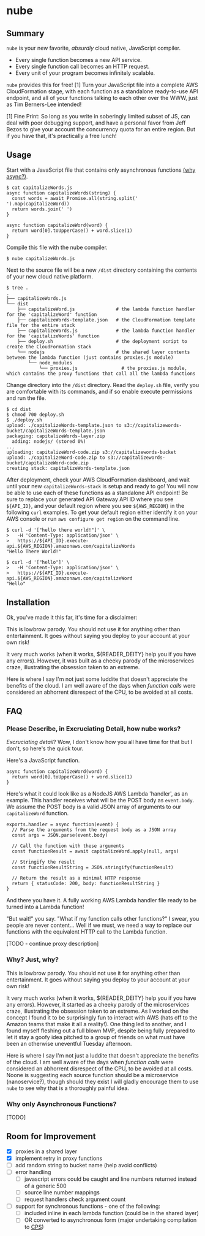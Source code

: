 # nube

## Summary

`nube` is your new favorite, _absurdly_ cloud native, JavaScript compiler.

- Every single function becomes a new API service.
- Every single function call becomes an HTTP request.
- Every unit of your program becomes infinitely scalable.

`nube` provides this for free! [1] Turn your JavaScript file into a complete AWS CloudFormation stage, with each function as a standalone ready-to-use API endpoint, and all of your functions talking to each other over the WWW, just as Tim Berners-Lee intended!

[1] Fine Print: So long as you write in soberingly limited subset of JS, can deal with poor debugging support, and 
have a personal favor from Jeff Bezos to give your account the concurrency quota for an entire region. But if you have that,
it's practically a free lunch!

## Usage

Start with a JavaScript file that contains only asynchronous functions [(why async?)](https://github.com/ianmelendez95/nube/edit/master/README.md#why-only-asynchronous-functions).

    $ cat capitalizeWords.js
    async function capitalizeWords(string) {
      const words = await Promise.all(string.split(' ').map(capitalizeWord))
      return words.join(' ')
    }

    async function capitalizeWord(word) {
      return word[0].toUpperCase() + word.slice(1)
    }
    
Compile this file with the nube compiler.

    $ nube capitalizeWords.js

Next to the source file will be a new `/dist` directory containing the contents of your new cloud native platform.

    $ tree .
    .
    ├── capitalizeWords.js
    └── dist
        ├── capitalizeWord.js               # the lambda function handler for the 'capitalizeWord' function
        ├── capitalizeWords-template.json   # the CloudFormation template file for the entire stack
        ├── capitalizeWords.js              # the lambda function handler for the 'capitalizeWords' function
        ├── deploy.sh                       # the deployment script to create the CloudFormation stack
        └── nodejs                          # the shared layer contents between the lambda function (just contains proxies.js module)
            └── node_modules
                └── proxies.js                # the proxies.js module, which contains the proxy functions that call all the lambda functions
                
Change directory into the `/dist` directory. Read the `deploy.sh` file, verify you are comfortable with its commands, and if so enable execute permissions and run the file.

    $ cd dist
    $ chmod 700 deploy.sh
    $ ./deploy.sh 
    upload: ./capitalizeWords-template.json to s3://capitalizewords-bucket/capitalizeWords-template.json
    packaging: capitalizeWords-layer.zip
      adding: nodejs/ (stored 0%)
    ...
    uploading: capitalizeWord-code.zip s3://capitalizewords-bucket
    upload: ./capitalizeWord-code.zip to s3://capitalizewords-bucket/capitalizeWord-code.zip
    creating stack: capitalizeWords-template.json

After deployment, check your AWS CloudFormation dashboard, and wait until your new `capitalizeWords-stack` is setup and ready to go!
You will now be able to use each of these functions as a standalone API endpoint! Be sure to replace your generated API Gateway API ID 
where you see `${API_ID}`, and your default region where you see `${AWS_REGION}` in the following `curl` examples. To get your default region
either identify it on your AWS console or run `aws configure get region` on the command line.

    $ curl -d '["hello there world!"]' \ 
    >   -H 'Content-Type: application/json' \
    >   https://${API_ID}.execute-api.${AWS_REGION}.amazonaws.com/capitalizeWords
    "Hello There World!"
    
    $ curl -d '["hello"]' \ 
    >   -H 'Content-Type: application/json' \
    >   https://${API_ID}.execute-api.${AWS_REGION}.amazonaws.com/capitalizeWord
    "Hello"
    
## Installation

Ok, you've made it this far, it's time for a disclaimer:

This is lowbrow parody. You should not use it for anything other 
than entertainment. It goes without saying you deploy to your account
at your own risk!

It very much works (when it works, ${READER_DEITY} help you if you have any errors).
However, it was built as a cheeky parody of the microservices craze, 
illustrating the obsession taken to an extreme.

Here is where I say I'm not just some luddite that doesn't appreciate the benefits of the 
cloud. I am well aware of the days when _function calls_ were considered an abhorrent 
disrespect of the CPU, to be avoided at all costs.

## FAQ



### Please Describe, in Excruciating Detail, how nube works?

_Excruciating detail_? Wow, I don't know how you all have time for that but I don't, 
so here's the quick tour.

Here's a JavaScript function.

    async function capitalizeWord(word) {
      return word[0].toUpperCase() + word.slice(1)
    }
    
Here's what it could look like as a NodeJS AWS Lambda 'handler', 
as an example. This handler receives what will be the POST body
as `event.body`. We assume the POST body is a valid JSON array of 
arguments to our `capitalizeWord` function.

    exports.handler = async function(event) {
      // Parse the arguments from the request body as a JSON array
      const args = JSON.parse(event.body)
      
      // Call the function with these arguments
      const functionResult = await capitalizeWord.apply(null, args)
      
      // Stringify the result
      const functionResultString = JSON.stringify(functionResult)
      
      // Return the result as a minimal HTTP response
      return { statusCode: 200, body: functionResultString }
    }
    
And there you have it. A fully working AWS Lambda handler file ready to be turned into a
Lambda function!

"But wait!" you say. "What if my function calls other functions?" I swear, you people
are never content... Well if we must, we need a way to replace our functions with the equivalent
HTTP call to the Lambda function. 

[TODO - continue proxy description]

### Why? Just, why?

This is lowbrow parody. You should not use it for anything other 
than entertainment. It goes without saying you deploy to your account
at your own risk!

It very much works (when it works, ${READER_DEITY} help you if you have any errors).
However, it started as a cheeky parody of the microservices craze, 
illustrating the obsession taken to an extreme. 
As I worked on the concept I found it to be surprisingly fun to interact with AWS 
(hats off to the Amazon teams that make it all a reality!).
One thing led to another, and I found myself fleshing out a full blown MVP, 
despite being fully prepared to let it stay a goofy idea pitched to a group of 
friends on what must have been an otherwise uneventful Tuesday afternoon.

Here is where I say I'm not just a luddite that doesn't appreciate the benefits of the 
cloud. I am well aware of the days when _function calls_ were considered an abhorrent 
disrespect of the CPU, to be avoided at all costs. Noone is suggesting 
each source function should be a microservice (nanoservice?), though should they exist I will 
gladly encourage them to use `nube` to see why that is a thoroughly painful idea.

### Why only Asynchronous Functions?

[TODO]

## Room for Improvement

- [x] proxies in a shared layer
- [x] implement retry in proxy functions
- [ ] add random string to bucket name (help avoid conflicts)
- [ ] error handling 
  - [ ] javascript errors could be caught and line numbers returned instead of a generic 500
  - [ ] source line number mappings
  - [ ] request handlers check argument count
- [ ] support for synchronous functions - one of the following:
  - [ ] included inline in each lambda function (could be in the shared layer)
  - [ ] OR converted to asynchronous form (major undertaking compilation to [CPS](https://en.wikipedia.org/wiki/Continuation-passing_style))
